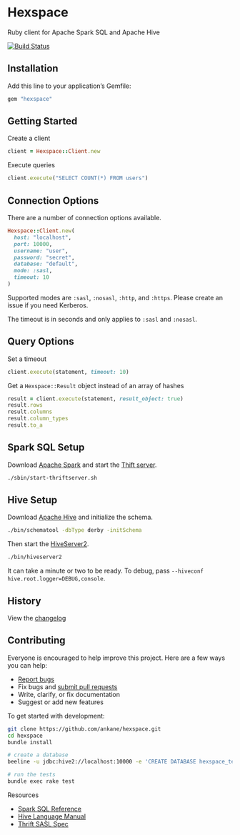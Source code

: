# Hexspace

Ruby client for Apache Spark SQL and Apache Hive

[![Build Status](https://github.com/ankane/hexspace/workflows/build/badge.svg?branch=master)](https://github.com/ankane/hexspace/actions)

## Installation

Add this line to your application’s Gemfile:

```ruby
gem "hexspace"
```

## Getting Started

Create a client

```ruby
client = Hexspace::Client.new
```

Execute queries

```ruby
client.execute("SELECT COUNT(*) FROM users")
```

## Connection Options

There are a number of connection options available.

```ruby
Hexspace::Client.new(
  host: "localhost",
  port: 10000,
  username: "user",
  password: "secret",
  database: "default",
  mode: :sasl,
  timeout: 10
)
```

Supported modes are `:sasl`, `:nosasl`, `:http`, and `:https`. Please create an issue if you need Kerberos.

The timeout is in seconds and only applies to `:sasl` and `:nosasl`.

## Query Options

Set a timeout

```ruby
client.execute(statement, timeout: 10)
```

Get a `Hexspace::Result` object instead of an array of hashes

```ruby
result = client.execute(statement, result_object: true)
result.rows
result.columns
result.column_types
result.to_a
```

## Spark SQL Setup

Download [Apache Spark](https://spark.apache.org/downloads.html) and start the [Thift server](https://spark.apache.org/docs/latest/sql-distributed-sql-engine.html).

```sh
./sbin/start-thriftserver.sh
```

## Hive Setup

Download [Apache Hive](https://hive.apache.org/downloads.html) and initialize the schema.

```sh
./bin/schematool -dbType derby -initSchema
```

Then start the [HiveServer2](https://cwiki.apache.org/confluence/display/Hive/Setting+Up+HiveServer2).

```sh
./bin/hiveserver2
```

It can take a minute or two to be ready. To debug, pass `--hiveconf hive.root.logger=DEBUG,console`.

## History

View the [changelog](https://github.com/ankane/hexspace/blob/master/CHANGELOG.md)

## Contributing

Everyone is encouraged to help improve this project. Here are a few ways you can help:

- [Report bugs](https://github.com/ankane/hexspace/issues)
- Fix bugs and [submit pull requests](https://github.com/ankane/hexspace/pulls)
- Write, clarify, or fix documentation
- Suggest or add new features

To get started with development:

```sh
git clone https://github.com/ankane/hexspace.git
cd hexspace
bundle install

# create a database
beeline -u jdbc:hive2://localhost:10000 -e 'CREATE DATABASE hexspace_test;'

# run the tests
bundle exec rake test
```

Resources

- [Spark SQL Reference](https://spark.apache.org/docs/latest/sql-ref.html)
- [Hive Language Manual](https://cwiki.apache.org/confluence/display/Hive/LanguageManual)
- [Thrift SASL Spec](https://github.com/apache/thrift/blob/master/doc/specs/thrift-sasl-spec.txt)
